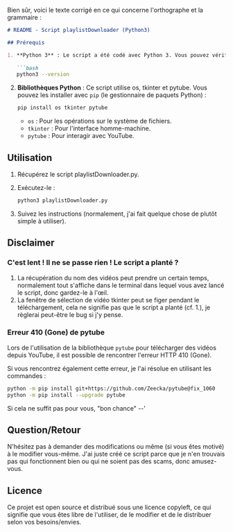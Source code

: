 Bien sûr, voici le texte corrigé en ce qui concerne l'orthographe et la grammaire :

```markdown
# README - Script playlistDownloader (Python3)

## Prérequis

1. **Python 3** : Le script a été codé avec Python 3. Vous pouvez vérifier s'il est installé avec la commande :
   
   ```bash
   python3 --version
   ```

2. **Bibliothèques Python** : Ce script utilise os, tkinter et pytube. Vous pouvez les installer avec `pip` (le gestionnaire de paquets Python) :

   ```bash
   pip install os tkinter pytube
   ```

   - `os` : Pour les opérations sur le système de fichiers.
   - `tkinter` : Pour l'interface homme-machine.
   - `pytube` : Pour interagir avec YouTube.

## Utilisation

1. Récupérez le script playlistDownloader.py.
2. Exécutez-le :

   ```bash
   python3 playlistDownloader.py
   ```
   
3. Suivez les instructions (normalement, j'ai fait quelque chose de plutôt simple à utiliser).

## Disclaimer

### C'est lent ! Il ne se passe rien ! Le script a planté ?
1. La récupération du nom des vidéos peut prendre un certain temps, normalement tout s'affiche dans le terminal dans lequel vous avez lancé le script, donc gardez-le à l'œil.
2. La fenêtre de sélection de vidéo tkinter peut se figer pendant le téléchargement, cela ne signifie pas que le script a planté (cf. 1.), je règlerai peut-être le bug si j'y pense.

### Erreur 410 (Gone) de pytube

Lors de l'utilisation de la bibliothèque `pytube` pour télécharger des vidéos depuis YouTube, il est possible de rencontrer l'erreur HTTP 410 (Gone).

Si vous rencontrez également cette erreur, je l'ai résolue en utilisant les commandes :

```bash
python -m pip install git+https://github.com/Zeecka/pytube@fix_1060
python -m pip install --upgrade pytube
```

Si cela ne suffit pas pour vous, "bon chance" --'

## Question/Retour

N'hésitez pas à demander des modifications ou même (si vous êtes motivé) à le modifier vous-même. J'ai juste créé ce script parce que je n'en trouvais pas qui fonctionnent bien ou qui ne soient pas des scams, donc amusez-vous.

## Licence

Ce projet est open source et distribué sous une licence copyleft, ce qui signifie que vous êtes libre de l'utiliser, de le modifier et de le distribuer selon vos besoins/envies.
```
